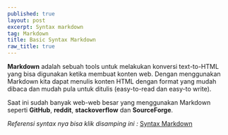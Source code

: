 ```yaml
---
published: true
layout: post
excerpt: Syntax markdown
tag: Markdown
title: Basic Syntax Markdown
raw_title: true
---
```

**Markdown** adalah sebuah tools untuk melakukan konversi text-to-HTML yang bisa digunakan ketika membuat konten web. Dengan menggunakan Markdown kita dapat menulis konten HTML dengan format yang mudah dibaca dan mudah pula untuk ditulis (easy-to-read dan easy-to write).

Saat ini sudah banyak web-web besar yang menggunakan Markdown seperti **GitHub**, **reddit**, **stackoverflow** dan **SourceForge**.

*Referensi syntax nya bisa klik disamping ini :* <a href="https://www.markdownguide.org/basic-syntax/#images-1" title="openssl">Syntax Markdown</a>
